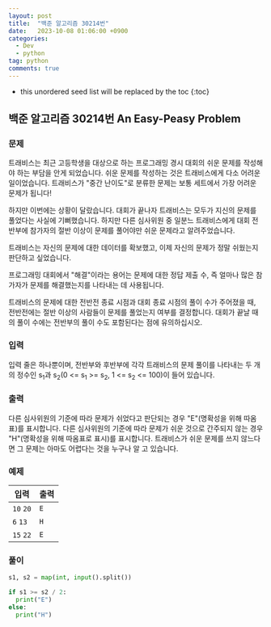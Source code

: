```yaml
---
layout: post
title:  "백준 알고리즘 30214번"
date:   2023-10-08 01:06:00 +0900
categories: 
  - Dev
  - python
tag: python
comments: true
---
```


* this unordered seed list will be replaced by the toc
{:toc}

## 백준 알고리즘 30214번 An Easy-Peasy Problem

### 문제

트래비스는 최근 고등학생을 대상으로 하는 프로그래밍 경시 대회의 쉬운 문제를 작성해야 하는 부담을 안게 되었습니다. 쉬운 문제를 작성하는 것은 트래비스에게 다소 어려운 일이었습니다. 트래비스가 "중간 난이도"로 분류한 문제는 보통 세트에서 가장 어려운 문제가 됩니다!

하지만 이번에는 상황이 달랐습니다. 대회가 끝나자 트래비스는 모두가 지신의 문제를 풀었다는 사실에 기뻐했습니다. 하지만 다른 심사위원 중 일분느 트래비스에게 대회 전반부에 참가자의 절반 이상이 문제를 풀어야만 쉬운 문제라고 알려주었습니다.

트래비스는 자신의 문제에 대한 데이터를 확보했고, 이제 자신의 문제가 정말 쉬웠는지 판단하고 싶었습니다.

프로그래밍 대회에서 "해결"이라는 용어는 문제에 대한 정답 제출 수, 즉 얼마나 많은 참가자가 문제를 해결했는지를 나타내는 데 사용됩니다.

트래비스의 문제에 대한 전반전 종료 시점과 대회 종료 시점의 풀이 수가 주어졌을 때, 전반전에는 절반 이상의 사람들이 문제를 풀었는지 여부를 결정합니다. 대회가 끝날 때의 풀이 수에는 전반부의 풀이 수도 포함된다는 점에 유의하십시오.

### 입력

입력 줄은 하나뿐이며, 전반부와 후반부에 각각 트래비스의 문제 풀이를 나타내는 두 개의 정수인 s<sub>1</sub>과 s<sub>2</sub>(0 <= s<sub>1</sub> >= s<sub>2</sub>, 1 <= s<sub>2</sub> <= 100)이 들어 있습니다.

### 출력

다른 심사위원의 기준에 따라 문제가 쉬었다고 판단되는 경우 "E"(명확성을 위해 따옴표)를 표시합니다. 다른 심사위원의 기준에 따라 문제가 쉬운 것으로 간주되지 않는 경우 "H"(명확성을 위해 따옴표로 표시)를 표시합니다. 트래비스가 쉬운 문제를 쓰지 않느다면 그 문제는 아마도 어렵다는 것을 누구나 알 고 있습니다.

### 예제

| 입력 | 출력 |
| --- | --- |
| `10` `20` | `E` |
| `6` `13` | `H` |
| `15` `22` | `E` |

### 풀이

```py
s1, s2 = map(int, input().split())

if s1 >= s2 / 2:
  print("E")
else:
  print("H")